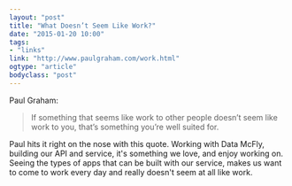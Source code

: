 ```yaml
---
layout: "post"
title: "What Doesn’t Seem Like Work?"
date: "2015-01-20 10:00"
tags: 
- "links"
link: "http://www.paulgraham.com/work.html"
ogtype: "article"
bodyclass: "post"
---
```


Paul Graham:

> If something that seems like work to other people doesn’t seem like work to you, that’s something you’re well suited for.

Paul hits it right on the nose with this quote. Working with Data McFly, building our API and service, it's something we love, and enjoy working on. Seeing the types of apps that can be built with our service, makes us want to come to work every day and really doesn't seem at all like work.